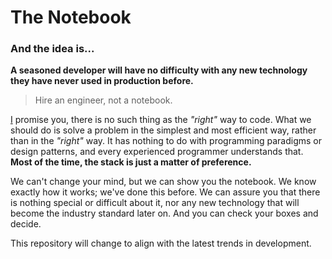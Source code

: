 # The Notebook

### And the idea is...

**A seasoned developer will have no difficulty with any new technology they have never used in production before.**

> Hire an engineer, not a notebook.

[I](https://github.com/jjjuk) promise you, there is no such thing as the *"right"* way to code.
What we should do is solve a problem in the simplest and most efficient way, rather than in the *"right"* way.
It has nothing to do with programming paradigms or design patterns, and every experienced programmer understands that.
**Most of the time, the stack is just a matter of preference.**


We can't change your mind, but we can show you the notebook.
We know exactly how it works; we've done this before. We can assure you that there is nothing special or difficult about it, nor any new technology that will become the industry standard later on.
And you can check your boxes and decide.


This repository will change to align with the latest trends in development.
